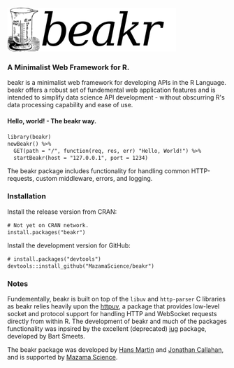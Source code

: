 ![beakr_logo](/docs/beakr_logo.png)
### A Minimalist Web Framework for R. 
beakr is a minimalist web framework for developing APIs in the R Language.
beakr offers a robust set of fundemental web application features and is 
intended to simplify data science API development - without obscurring 
R's data processing capability and ease of use.

#### Hello, world! - The beakr way.
```
library(beakr)
newBeakr() %>% 
  GET(path = "/", function(req, res, err) "Hello, World!") %>% 
  startBeakr(host = "127.0.0.1", port = 1234) 
```

The beakr package includes functionality for handling common
HTTP-requests, custom middleware, errors, and logging. 

### Installation
Install the release version from CRAN:
```
# Not yet on CRAN network. 
install.packages("beakr")
```
Install the development version for GitHub: 
```
# install.packages("devtools")
devtools::install_github("MazamaScience/beakr")
```

### Notes
Fundementally, beakr is built on top of the `libuv` and `http-parser` C libraries 
as beakr relies heavily upon the [httpuv](https://github.com/rstudio/httpuv), 
a package that provides low-level socket and protocol support for handling HTTP 
and WebSocket requests directly from within R. The development of beakr and much of the packages functionality
was inpsired by the excellent (deprecated) [jug](https://github.com/Bart6114/jug) 
package, developed by Bart Smeets. 

The beakr package was developed by [Hans Martin](https://github.com/hansmrtn) and [Jonathan Callahan](https://github.com/jonathancallahan), and is supported by 
[Mazama Science](http://mazamascience.com/).




